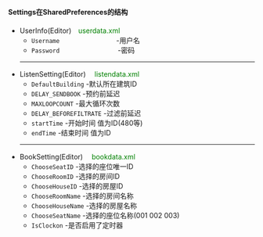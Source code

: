 #### Settings在SharedPreferences的结构
- UserInfo(Editor)　<font color=green>userdata.xml</font>
  - `Username` 　　　　　　　　-用户名
  - `Password `　　　　　　　　-密码
  ---
- ListenSetting(Editor) 　<font color=green>listendata.xml</font>
  - `DefaultBuilding`        -默认所在建筑ID
  - `DELAY_SENDBOOK`         -预约前延迟
  - `MAXLOOPCOUNT`           -最大循环次数
  - `DELAY_BEFOREFILTRATE`   -过滤前延迟
  - `startTime`              -开始时间 值为ID(480等)
  - `endTime`                -结束时间 值为ID
  ---
- BookSetting(Editor) 　<font color=green>bookdata.xml</font>
  - `ChooseSeatID` -选择的座位唯一ID
  - `ChooseRoomID` -选择的房间ID
  - `ChooseHouseID` -选择的房屋ID
  - `ChooseRoomName` -选择的房间名称
  - `ChooseHouseName` -选择的房屋名称
  - `ChooseSeatName` -选择的座位名称(001 002 003)
  - `IsClockon` -是否启用了定时器